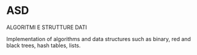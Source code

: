 # ASD
ALGORITMI E STRUTTURE DATI


Implementation of algorithms and data structures such as binary, red and black trees, hash tables, lists.
